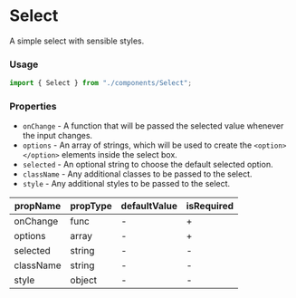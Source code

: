 # Select

A simple select with sensible styles.

### Usage

```js
import { Select } from "./components/Select";
```

### Properties

- `onChange` - A function that will be passed the selected value whenever the input changes.
- `options` - An array of strings, which will be used to create the `<option></option>` elements inside the select box.
- `selected` - An optional string to choose the default selected option.
- `className` - Any additional classes to be passed to the select.
- `style` - Any additional styles to be passed to the select.

| propName  | propType | defaultValue | isRequired |
|-----------|----------|--------------|------------|
| onChange  | func     | -            | +          |
| options   | array    | -            | +          |
| selected  | string   | -            | -          |
| className | string   | -            | -          |
| style     | object   | -            | -          |
